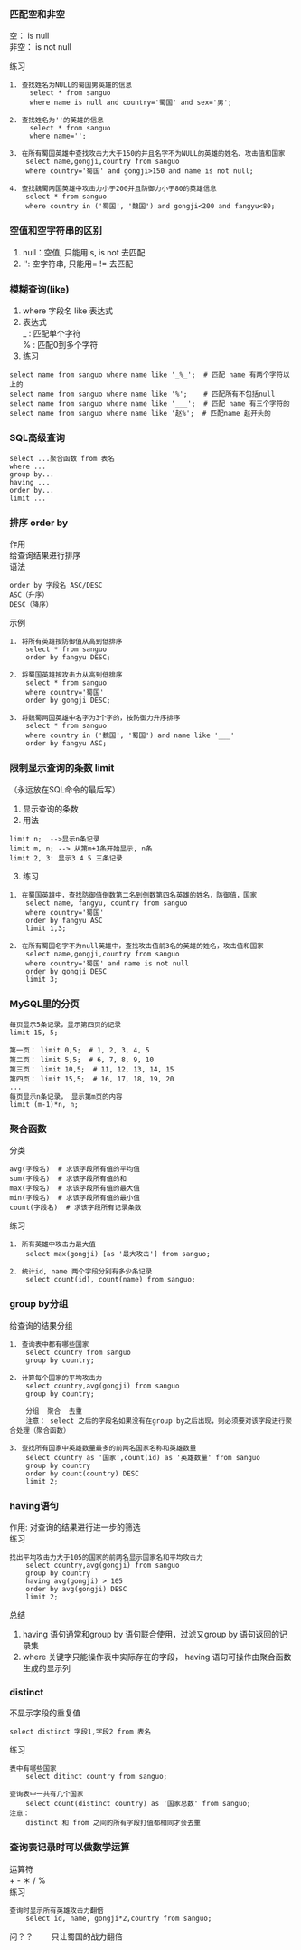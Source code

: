 ### 匹配空和非空  
空： is null  
非空： is not null  

练习  
```mysql
1. 查找姓名为NULL的蜀国男英雄的信息
	 select * from sanguo
	 where name is null and country='蜀国' and sex='男';

2. 查找姓名为''的英雄的信息
	 select * from sanguo
	 where name='';

3. 在所有蜀国英雄中查找攻击力大于150的并且名字不为NULL的英雄的姓名、攻击值和国家
	select name,gongji,country from sanguo
	where country='蜀国' and gongji>150 and name is not null;

4. 查找魏蜀两国英雄中攻击力小于200并且防御力小于80的英雄信息
	select * from sanguo
	where country in ('蜀国', '魏国') and gongji<200 and fangyu<80;
```

### 空值和空字符串的区别
1. null：空值, 只能用is, is not 去匹配  
2. '': 空字符串, 只能用= != 去匹配  

### 模糊查询(like)  
1. where 字段名 like 表达式  
2. 表达式  
    _ : 匹配单个字符  
    % : 匹配0到多个字符  
3. 练习
```mysql
select name from sanguo where name like '_%_';  # 匹配 name 有两个字符以上的
select name from sanguo where name like '%';    # 匹配所有不包括null
select name from sanguo where name like '___';  # 匹配 name 有三个字符的
select name from sanguo where name like '赵%';  # 匹配name 赵开头的
```

### SQL高级查询
```mysql
select ...聚合函数 from 表名
where ...
group by...
having ...
order by...
limit ...
```

### 排序 order by  
作用  
	给查询结果进行排序  
语法  
```mysql
order by 字段名 ASC/DESC  
ASC（升序）  
DESC（降序）  
```

示例
```mysql
1. 将所有英雄按防御值从高到低排序
    select * from sanguo
    order by fangyu DESC;

2. 将蜀国英雄按攻击力从高到低排序
    select * from sanguo
    where country='蜀国'
    order by gongji DESC;

3. 将魏蜀两国英雄中名字为3个字的，按防御力升序排序
    select * from sanguo
    where country in ('魏国', '蜀国') and name like '___'
    order by fangyu ASC;
```

### 限制显示查询的条数 limit
（永远放在SQL命令的最后写）  
1. 显示查询的条数  
2. 用法
```mysql
limit n;  -->显示n条记录
limit m, n; --> 从第m+1条开始显示, n条
limit 2, 3: 显示3 4 5 三条记录
```
3. 练习
```mysql
1. 在蜀国英雄中，查找防御值倒数第二名到倒数第四名英雄的姓名，防御值，国家
    select name, fangyu, country from sanguo
    where country='蜀国'
    order by fangyu ASC
    limit 1,3;

2. 在所有蜀国名字不为null英雄中，查找攻击值前3名的英雄的姓名，攻击值和国家
    select name,gongji,country from sanguo
    where country='蜀国' and name is not null
    order by gongji DESC
    limit 3;
```

### MySQL里的分页
```mysql
每页显示5条记录，显示第四页的记录
limit 15, 5;

第一页： limit 0,5;  # 1, 2, 3, 4, 5
第二页： limit 5,5;  # 6, 7, 8, 9, 10
第三页： limit 10,5;  # 11, 12, 13, 14, 15
第四页： limit 15,5;  # 16, 17, 18, 19, 20
...
每页显示n条记录， 显示第m页的内容
limit (m-1)*n, n;
```

### 聚合函数
分类
```mysql
avg(字段名)  # 求该字段所有值的平均值
sum(字段名)  # 求该字段所有值的和
max(字段名)  # 求该字段所有值的最大值
min(字段名)  # 求该字段所有值的最小值
count(字段名)  # 求该字段所有记录条数
```
练习
```mysql
1. 所有英雄中攻击力最大值
    select max(gongji) [as '最大攻击'] from sanguo;

2. 统计id, name 两个字段分别有多少条记录
    select count(id), count(name) from sanguo;
```

### group by分组
给查询的结果分组
```mysql
1. 查询表中都有哪些国家
    select country from sanguo
    group by country;

2. 计算每个国家的平均攻击力
    select country,avg(gongji) from sanguo
    group by country;

    分组  聚合  去重
    注意： select 之后的字段名如果没有在group by之后出现，则必须要对该字段进行聚合处理（聚合函数）

3. 查找所有国家中英雄数量最多的前两名国家名称和英雄数量
    select country as '国家',count(id) as '英雄数量' from sanguo
    group by country
    order by count(country) DESC
    limit 2;
```

### having语句
作用: 对查询的结果进行进一步的筛选  
练习
```mysql
找出平均攻击力大于105的国家的前两名显示国家名和平均攻击力
    select country,avg(gongji) from sanguo
    group by country
    having avg(gongji) > 105
    order by avg(gongji) DESC
    limit 2;
```
总结   
1. having 语句通常和group by 语句联合使用，过滤又group by 语句返回的记录集  
2. where 关键字只能操作表中实际存在的字段， having 语句可操作由聚合函数生成的显示列  

### distinct
不显示字段的重复值
```mysql
select distinct 字段1,字段2 from 表名
```
练习
```mysql
表中有哪些国家
    select ditinct country from sanguo;

查询表中一共有几个国家
    select count(distinct country) as '国家总数' from sanguo;
注意：
    distinct 和 from 之间的所有字段打值都相同才会去重
```

### 查询表记录时可以做数学运算
运算符  
    + - ＊ /  %  
练习
```mysql
查询时显示所有英雄攻击力翻倍
    select id, name, gongji*2,country from sanguo;
```
问？？　　
    只让蜀国的战力翻倍